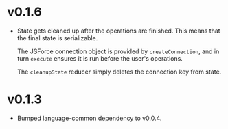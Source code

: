 v0.1.6
======

* State gets cleaned up after the operations are finished.
  This means that the final state is serializable.

  The JSForce connection object is provided by `createConnection`, and in turn
  `execute` ensures it is run before the user's operations.

  The `cleanupState` reducer simply deletes the connection key from state.

v0.1.3
======

* Bumped language-common dependency to v0.0.4.

